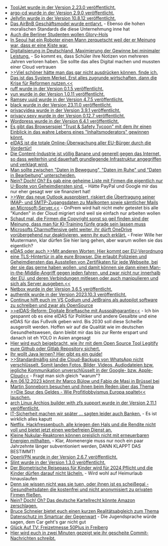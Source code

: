 * [ToolJet wurde in der Version 2.23.0 veröffentlicht.](https://github.com/ToolJet/ToolJet/releases/tag/v2.23.0)
* [argo-cd wurde in der Version 2.9.0 veröffentlicht.](https://github.com/argoproj/argo-cd/releases/tag/v2.9.0)
* [Jellyfin wurde in der Version 10.8.12 veröffentlicht.](https://github.com/jellyfin/jellyfin/releases/tag/v10.8.12)
* [Das AirBnB Geschäftsmodel wurde entlarvt.](http://blog.fefe.de/?ts=9bb4bef3) - Ebenso die hohen moralischen Standards die diese Unternehmung inne hat
* [Auch die Berliner Studenten wollen Glory-Hols](http://blog.fefe.de/?ts=9bb4d523)
* [In Seoul hat ein Roboter einen Mann zerquetscht weil der er Meinung war, dass er eine Kiste war.](http://blog.fefe.de/?ts=9bb522b5)
* [Digitalisierung in Deutschland, Maximierung der Gewinne bei minimaler Leistung.](http://blog.fefe.de/?ts=9bb56b23) - So kommt es, dass Schüler ihre Notizen von mehreren Jahren verloren haben. Sie sollte das alles Digital machen und mussten einer Cloud vertrauen
* [>>Viel schöner hätte man das gar nicht ausdrücken können, finde ich. Das ist das System Merkel. Erst alles zugrunde wirtschaften, dann die Krise für Reformen nutzen.<<](http://blog.fefe.de/?ts=9bb5694f)
* [ruff wurde in der Version 0.1.5 veröffentlicht.](https://github.com/astral-sh/ruff/releases/tag/v0.1.5)
* [vun wurde in der Version 1.0.11 veröffentlicht.](https://github.com/oven-sh/bun/releases/tag/bun-v1.0.11)
* [Ramsey uuid wurde in der Version 4.7.5 veröffentlicht.](https://github.com/ramsey/uuid/releases/tag/4.7.5)
* [black wurde in der Version 23.11.0 veröffentlicht.](https://github.com/psf/black/releases/tag/23.11.0)
* [privacyidea wurde in der Version 3.9.1 veröffentlicht.](https://github.com/privacyidea/privacyidea/releases/tag/v3.9.1)
* [privacy.sexy wurde in der Version 0.12.7 veröffentlicht.](https://github.com/undergroundwires/privacy.sexy/releases/tag/0.12.7)
* [Wordpress wurde in der Version 6.4.1 veröffentlicht.](https://wordpress.org/news/2023/11/wordpress-6-4-1-maintenance-release/)
* [Es gibt das Browserspiel "Trust & Safety Tycoon" mit dem ihr einen Einblick in das wahre Lebens eines "Inhaltsmoderators" gewinnen könnt.](https://netzpolitik.org/2023/browserspiel-trust-safety-tycoon-wie-es-sich-anfuehlt-boss-der-content-moderation-zu-sein/)
* [eIDAS ist die totale Online-Überwachung aller EU-Bürger durch die Vordertür!](https://www.patrick-breyer.de/eu-verordnung-ueber-digitale-identitaeten-eidas-piraten-unterstuetzen-keinen-blankoscheck-zur-online-ueberwachung-der-buergerinnen/)
* [Die Content-Industrie ist völlig Banane und generell gegen das Internet, so dass weiterhin und dauerhaft grundlegende Infrastruktur angegriffen und verklagt wird.](https://netzpolitik.org/2023/urheberrecht-musikindustrie-gewinnt-gegen-cloudflare/)
* [Man sollte zwischen "Daten in Bewegung", "Daten im Ruhe" und "Daten in Bearbeitung" unterscheiden.](https://www.schneier.com/blog/archives/2023/11/decoupling-for-security.html)
* [Nein? Doch! Oh? Es gab eine geheime Liste mit Firmen die eigentlich nur U-Boote von Geheimdiensten sind.](https://netzpolitik.org/2023/geheime-liste-wie-der-sicherheitsapparat-die-chatkontrolle-praegt/) - Hätte PayPal und Google mir das nur eher gesagt wer sie finanziert hat!
* [>>Wer das neue Outlook ausprobiert, riskiert die Übertragung seiner IMAP- und SMTP-Zugangsdaten zu Mailkonten sowie sämtlicher Mails an Microsoft-Server.<<](http://blog.fefe.de/?ts=9bb3eccc) - OnPrem wird halt nicht mehr getestet bis alle "Kunden" in der Cloud migriert sind weil sie einfach nur arbeiten wollen
* [Schaut mal, die Firmen die Copyright sonst so geil finden sind der Meinung, dass man für KI-Training fünfe grade sein lassen muss](http://blog.fefe.de/?ts=9bb3c2fc)
* [Microsofts Charmoffensive geht weiter, ihr dürft OneDrive vorübergehend nur deaktivieren, wenn ihr euch erklärt.](http://blog.fefe.de/?ts=9bb3c18a) - Freier Wille her Mustermann, klar dürfen Sie hier lang gehen, aber warum wollen sie das eigentlich?
* [eIDAS oder auch >>Mit anderen Worten: Hier kommt per EU-Verordnung eine TLS-Hintertür in alle eure Browser. Die erlaubt Polizeien und Geheimdiensten das Ausstellen von Zertifikaten für jede Webseite, bei der sie das gerne haben wollen, und damit können sie dann einen Man-in-the-Middle-Angriff gegen jeden fahren, und zwar nicht nur innerhalb der EU, und deren Verbindungen mitlesen oder auch manipulieren und sich als Server ausgeben.<<](http://blog.fefe.de/?ts=9bb22f9a)
* [Netbox wurde in der Version 3.6.5 veröffentlicht.](https://github.com/netbox-community/netbox/releases/tag/v3.6.5)
* [authentik wurde in der Version 2023.10.3 veröffentlicht.](https://github.com/goauthentik/authentik/releases/tag/version/2023.10.3)
* [Continue hilft euch im VS Codium und JetBrains als autopilot software zu schreiben und zwar als OpenSource](https://github.com/continuedev/continue)
* [>>eIDAS-Reform: Digitale Brieftasche mit Ausspähgarantie<<](https://netzpolitik.org/2023/eidas-reform-digitale-brieftasche-mit-ausspaehgarantie/) - Ich bin gespannt ob es eine eIDAS für Politiker und andere Gesalbte und eine eIDAS für das Fußvolk geben wird. Bis 2030 soll diese Scheiße ausgerollt werden. Hoffen wir auf die Qualität wie im deutschen Gesundheitswesen, dann bleibt mir das bis zur Rente erspart und danach ist eh YOLO in Asien angesagt
* [Hier wird euch beigebracht, wie ihr mit dem Open Source Tool Legitify eure Github oder Gitlab Repository sichert.](https://openssf.org/blog/2023/11/09/how-to-use-open-source-to-help-comply-with-scm-best-practices-a-tutorial-on-combining-openssf-scorecard-and-legitify/)
* [Ihr wollt Java lernen? Hier gibt es ein guide!](https://www.freecodecamp.org/news/learn-java-object-oriented-programming/)
* [>>Standardmäßig sind die Cloud-Backups von WhatsApp nicht verschlüsselt. Somit landen Fotos, Bilder, Videos, Audiodateien bzw. jegliche Kommunikation unverschlüsselt in der Google- bzw. Apple-Cloud<<](https://www.kuketz-blog.de/whatsapp-wie-sich-datenschutz-privatsphaere-verbessern-laesst-teil1/) - Fragt man sich gleich "warum"?
* [Am 06.12.2023 könnt ihr Marco Bülow und Fabio de Masi in Brüssel bei Martin Sonneborn besuchen und ihnen beim Reden über das Thema >>Die Spur des Geldes - Wie Profitlobbyismus Europa spaltet<< lauschen.](https://martinsonneborn.de/die-spuer-des-geldes-marco-buelow-und-fabio-de-masi-in-bruessel/)
* [arch Linux Archios builder with zfs support wurde in der Version 2.11.1 veröffentlicht.](https://github.com/stevleibelt/arch-linux-live-cd-iso-with-zfs/tree/2.11.1)
* [IT-Sicherheit machen wir später ... sagten leider auch Banken.](https://blog.fefe.de/?ts=9bb0a875) - Es ist wirklich alles kaputt
* [Netflix, Hackfressenbuch, alle kriegen den Hals und die Rendite nicht voll und bietet jetzt einen werbefreien Dienst an.](https://blog.fefe.de/?ts=9bb0f8ff)
* [Kleine Nukular-Reaktoren können preislich nicht mit erneuerbaren Energien mithalten.](https://blog.fefe.de/?ts=9bb0ef82) - Klar, Atomenergie muss nur noch ein paar Jahrzehnte länger subventioniert werden, DANN KLAPPT DAS BESTIMMT!
* [OpenVPN wurde in der Version 2.6.7 veröffentlicht.](https://github.com/OpenVPN/openvpn/releases/tag/v2.6.7)
* [Slint wurde in der Version 1.3.0 veröffentlicht.](https://github.com/slint-ui/slint/releases/tag/v1.3.0)
* [Der Biometrische Reisepass für Kinder wird für 2024 Pflicht und die Kinder dürfen darauf nicht lächeln.](https://netzpolitik.org/2023/keine-satire-das-alberne-schauspiel-mit-dem-biometrischen-kinderpass/) - Wird wohl auf Heimurlaub hinauslaufen
* [Denn sie wissen nicht was sie tuen, oder ihnen ist es scheißegal - Gesundheitsdaten die kostenfrei und nicht anonymisiert zu privaten Firmen fließen.](https://netzpolitik.org/2023/debatte-im-bundestag-abgeordnete-schwaermen-von-fliessenden-gesundheitsdaten/)
* [Nein? Doch! Oh? Das deutsche Kartellrecht könnte Amazon zerschlagen.](https://netzpolitik.org/2023/lobbycontrol-gutachten-neues-kartellrecht-erlaubt-zerschlagung-von-amazon/)
* [Bruce Schneier bietet euch einen kurzen Realitätsabgleich zum Thema Datenschutz im Smartcar der Gegenwart](https://www.schneier.com/blog/archives/2023/11/the-privacy-disaster-of-modern-smart-cars.html) - Die Jugendsprache würde sagen, dem Car geht's gar nicht gut
* [Glück Auf TV: Freizetmesse 50Plus in Freiberg](https://www.youtube.com/watch?v=CC2QWddnrD8)
* [Hier wird euch in zwei Minuten gezeigt wie ihr gescheite Commit-Nachrichten schreibt.](https://www.freecodecamp.org/news/how-to-write-commit-messages-maintainers-will-like/)
